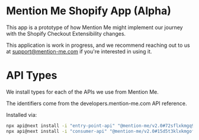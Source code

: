 # Mention Me Shopify App (Alpha)

This app is a prototype of how Mention Me might implement our journey with the Shopify Checkout Extensibility changes.

This application is work in progress, and we recommend reaching out to us at support@mention-me.com if you're interested in using it.

# API Types

We install types for each of the APIs we use from Mention Me.

The identifiers come from the developers.mention-me.com API reference.

Installed via:

```bash
npx api@next install -i "entry-point-api" "@mention-me/v2.0#72sflxkmgq91"
npx api@next install -i "consumer-api" "@mention-me/v2.0#15d5t3klxkmgofm"
```


